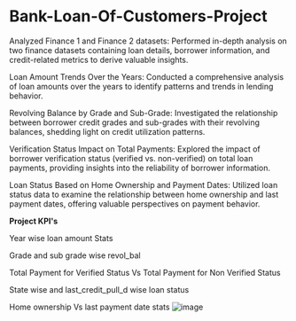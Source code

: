 # Bank-Loan-Of-Customers-Project

Analyzed Finance 1 and Finance 2 datasets: Performed in-depth analysis on two finance datasets containing loan details, borrower information, and credit-related metrics to derive valuable insights.

Loan Amount Trends Over the Years: Conducted a comprehensive analysis of loan amounts over the years to identify patterns and trends in lending behavior.

Revolving Balance by Grade and Sub-Grade: Investigated the relationship between borrower credit grades and sub-grades with their revolving balances, shedding light on credit utilization patterns.

Verification Status Impact on Total Payments: Explored the impact of borrower verification status (verified vs. non-verified) on total loan payments, providing insights into the reliability of borrower information.

Loan Status Based on Home Ownership and Payment Dates: Utilized loan status data to examine the relationship between home ownership and last payment dates, offering valuable perspectives on payment behavior.


**Project KPI's**

Year wise loan amount Stats

Grade and sub grade wise revol_bal

Total Payment for Verified Status Vs Total Payment for Non Verified Status

State wise and last_credit_pull_d wise loan status

Home ownership Vs last payment date stats
![image](https://github.com/chandangope032/Bank-Loan-Of-Customers-Project/assets/137506811/b3503f67-d2ca-4812-a420-285f01d09e16)
